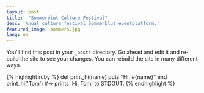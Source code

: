 ```yaml
---
layout: post
title:  "Sommerblut Culture Festival"
desc: 'Anual culture festival Sommerblut eventplatform.'
featured_image: sommer5.jpg
lang: en
---
```

You’ll find this post in your `_posts` directory. Go ahead and edit it and re-build the site to see your changes. You can rebuild the site in many different ways.

{% highlight ruby %}
def print_hi(name)
  puts "Hi, #{name}"
end
print_hi('Tom')
#=> prints 'Hi, Tom' to STDOUT.
{% endhighlight %}
